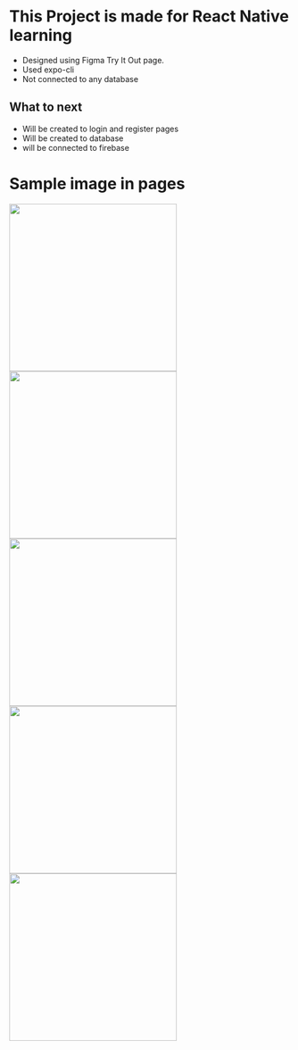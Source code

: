# This Project is made for React Native learning

- Designed using Figma Try It Out page.
- Used expo-cli
- Not connected to any database

## What to next

- Will be created to login and register pages
- Will be created to database
- will be connected to firebase

# Sample image in pages

<img src="https://user-images.githubusercontent.com/71348963/147661978-ca68c35e-9a78-4413-8db5-ee8e2b385dcf.jpeg" width="300">
<img src="https://user-images.githubusercontent.com/71348963/147661985-d18b0bb8-50b8-4d91-8736-b2af446526f3.jpeg" width="300">
<img src="https://user-images.githubusercontent.com/71348963/147661980-81475b16-80a9-4815-a953-a2ed9700ed40.jpeg" width="300">
<img src="https://user-images.githubusercontent.com/71348963/147661981-d6671927-e43a-4b4a-b078-0f1fb4e4d2d6.jpeg" width="300">
<img src="https://user-images.githubusercontent.com/71348963/147661984-5526fa77-32a5-4d38-8c99-aa6cb7f44917.jpeg" width="300">
